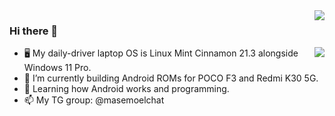 <img align="right" src="https://komarev.com/ghpvc/?username=masemoel&label=Profile%20views&color=0e75b6&style=flat" />
<h3>Hi there 👋</h3>
<img align="right" src="https://github-readme-stats.vercel.app/api?username=masemoel&theme=calm&count_private=true&hide_border=true" />

- 🖥 My daily-driver laptop OS is Linux Mint Cinnamon 21.3 alongside Windows 11 Pro.
- 🔭 I’m currently building Android ROMs for POCO F3 and Redmi K30 5G.
- 🌱 Learning how Android works and programming.
- 📫 My TG group: @masemoelchat
